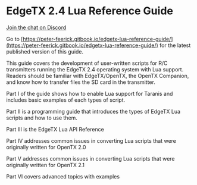 # EdgeTX 2.4 Lua Reference Guide

[Join the chat on Discord](https://discord.gg/CZCwVx2)

Go to [https://peter-feerick.gitbook.io/edgetx-lua-reference-guide/](https://peter-feerick.gitbook.io/edgetx-lua-reference-guide/) [ ](https://peter-feerick.gitbook.io/edgetx-lua-reference-guide/)for the latest published version of this guide.

This guide covers the development of user-written scripts for R/C transmitters running the EdgeTX 2.4 operating system with Lua support. Readers should be familiar with EdgeTX/OpenTX, the OpenTX Companion, and know how to transfer files the SD card in the transmitter.

Part I of the guide shows how to enable Lua support for Taranis and includes basic examples of each types of script.

Part II is a programming guide that introduces the types of EdgeTX Lua scripts and how to use them.

Part III is the EdgeTX Lua API Reference

Part IV addresses common issues in converting Lua scripts that were originally written for OpenTX 2.0

Part V addresses common issues in converting Lua scripts that were originally written for OpenTX 2.1

Part VI covers advanced topics with examples

